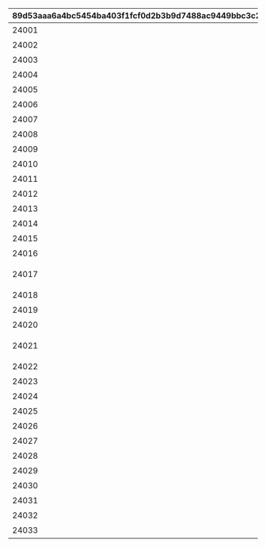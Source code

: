 |89d53aaa6a4bc5454ba403f1fcf0d2b3b9d7488ac9449bbc3c285865a9897107|b26559cae5618454806fb1395f17ef87f411385e78f1979b3213d6fde33f43c7|744d27600f4bf11f13b7f48d58484fa5df326f81067327563dc58370a6232e14|5dfd749ee500bc49ea9e5011bc4215994d510108b993670f8e88d97401699c09|52813913187ff95403269a139f7d240340873902e00c17b564c7931b606125b3|6e90ae30ab41dc31f9874c4997f16a47717f3fd8610e7d7ec6ffc79bb64f1386|bbcac803c9617f72c356e2ab121aae6a2677bad79793b5fc9f64f2583b5fbee0|ad68f8f0e99c658c4600c362ecdeeace6f831c922c0048bf495bbbcaa1f4a0ca|a69bf269cf8a11470fbc173744d0deccae8d33b9e7bdc5660e519f49ce991462|2cebb7e0d83cd201c857dfe43411a1fead30cfa705a53eff65322b9f4c6c3d9f|c288e5de5f9f250b9774ce5f6edb44b468e3d459a8579cd1f2eae504eac6073c|5f25050bf3507046fd13aeb9bcb6339a96c1f11e9c3251d5c0cbdfaa006e34b7|abf29ebad068be1741f987a4085e4216594ef9d3d01410162e9d8d39ebffa3b9|eb3ea4c74a095abd3d9e7b20b070023ca9bc7e89a5de669f915e3a6c677d445a|
| --- | --- | --- | --- | --- | --- | --- | --- | --- | --- | --- | --- | --- | --- |
|24001|24|102301|2|绫音|太好了，噗吉！\n这样就能为哥哥们\n做示范了！|401|2022/7/31 11:00:00|2099/12/31 23:59:59|0|0|0|2|20027|
|24002|24|102301|1|绫音|我们赢了呢！\n只要和噗吉一起，\n无论怎样的球\n都能打出全垒打！|402|2022/7/31 11:00:00|2099/12/31 23:59:59|0|0|2.21|2|20027|
|24003|24|102301|2|绫音|太好了太好了！\n哥哥，你看到了吗？\n我有很努力地在击球哦！|403|2022/7/31 11:00:00|2099/12/31 23:59:59|0|0|0|2|20027|
|24004|24|192201|2|朝日|看来特训出成果了！\n继续练习，\n保持这个状态不断进步吧！|701|2022/7/31 11:00:00|2099/12/31 23:59:59|0|0|1.99|1|20027|
|24005|24|192201|1|朝日|嗯，感觉不错！\n作为队长\n看来是能顺利尽责了呢。|702|2022/7/31 11:00:00|2099/12/31 23:59:59|0|0|2.21|2|20027|
|24006|24|192201|2|朝日|似乎渐渐找到\n比赛的感觉了！\n就这样冲向全国大赛吧！|703|2022/7/31 11:00:00|2099/12/31 23:59:59|0|0|3.33|1|20027|
|24007|24|192301|2|社员3|这种程度太轻松了。\n我们的目标可是\n全国大赛啊。|801|2022/7/31 11:00:00|2099/12/31 23:59:59|0|0|0|2|20027|
|24008|24|192301|1|社员3|我也是\n沙滩棒球选手。\n无论是怎样的球，\n看我全都打到观众席上去。|802|2022/7/31 11:00:00|2099/12/31 23:59:59|0|0|2.68|2|20027|
|24009|24|192301|2|社员3|感觉不错。\n看样子在比赛中也能大展身手了。\n我要好好地大闹一番！|803|2022/7/31 11:00:00|2099/12/31 23:59:59|0|0|0|2|20027|
|24010|24|192501|1||太好了！|501|2022/7/31 11:00:00|2099/12/31 23:59:59|0|0|0|1|20027|
|24011|24|192501|1||我们赢了！|502|2022/7/31 11:00:00|2099/12/31 23:59:59|0|0|0|1|20027|
|24012|24|192501|1||状态不错！|503|2022/7/31 11:00:00|2099/12/31 23:59:59|0|0|0|1|20027|
|24013|24|113501|6|美里|哎呀……难道是\n获胜了？\n说不定是因为一直有在看\n大家的练习呢。|111|2022/7/31 11:00:00|2099/12/31 23:59:59|0|0|5.33|2|20027|
|24014|24|113501|1|美里|因为想要帮到大家，\n老师也很努力哦！\n看上去能顺利投球了呢，\n真是太好了！|112|2022/7/31 11:00:00|2099/12/31 23:59:59|0|0|6.85|2|20027|
|24015|24|113501|1|美里|练习辛苦了！\n老师能帮上忙，\n也很高兴哦♪\n接下来也一起加油吧！|113|2022/7/31 11:00:00|2099/12/31 23:59:59|0|0|3|2|20027|
|24016|24|192401|1|大地|看来练习还不够啊。\n投球一点都\n不认真啊。\n再来一次！|611|2022/7/31 11:00:00|2099/12/31 23:59:59|0|0|6.11|2|20027|
|24017|24|192401|1|大地|哼，这是应有的结果。\n谁都无法打中我的球！\n只要你还想继续，\n那我就奉陪到底！|612|2022/7/31 11:00:00|2099/12/31 23:59:59|0|0|6.75|2|20027|
|24018|24|192401|2|大地|很好！\n就靠着这个气势打遍全国！\n看我用三振封杀所有人！|613|2022/7/31 11:00:00|2099/12/31 23:59:59|0|0|0|2|20027|
|24019|24|113401|2|初音|闪亮☆\n小初音大获全胜！\n为了让大家能更加进步，\n我也要继续努力才行呢！|211|2022/7/31 11:00:00|2099/12/31 23:59:59|0|0|4.52|1|20027|
|24020|24|113401|2|初音|太好了！　是我获胜了！\n啦啦队和投手\n都交给小初音吧！|212|2022/7/31 11:00:00|2099/12/31 23:59:59|0|0|3.89|1|20027|
|24021|24|113401|1|初音|好～就照这个状态\n继续努力……本来是这么想的，\n但用了超能力之后……\n就有点困了……呼啊……|213|2022/7/31 11:00:00|2099/12/31 23:59:59|0|0|13.49|2|20027|
|24022|24|106501|1|嘉夜|真是精彩的比赛！\n我整个人都沸腾了，\n不禁用尽全力投球了。|311|2022/7/31 11:00:00|2099/12/31 23:59:59|0|0|3.17|2|20027|
|24023|24|106501|1|嘉夜|怎么样？\n我的球很滚烫吧！\n不过你们也\n很有骨气呢。|312|2022/7/31 11:00:00|2099/12/31 23:59:59|0|0|4.42|2|20027|
|24024|24|106501|6|嘉夜|怎么，就这种程度啊？\n我投球还没过瘾呢。\n继续决胜负吧！|313|2022/7/31 11:00:00|2099/12/31 23:59:59|0|0|2.89|1|20027|
|24025|24|102301|4|绫音|好可惜，就差一点了！\n下次一定要和噗吉\n一起获得胜利！|421|2022/7/31 11:00:00|2099/12/31 23:59:59|0|0|3.71|3|20027|
|24026|24|192201|2|朝日|真是精彩的比赛呢！\n不过还是不甘心啊……\n我要加倍练习，\n下次一定取得胜利！|721|2022/7/31 11:00:00|2099/12/31 23:59:59|0|0|5.1|1|20027|
|24027|24|192301|1|社员3|啧……还差一步吗。\n下次我一定会赢的，\n给我做好觉悟吧。|821|2022/7/31 11:00:00|2099/12/31 23:59:59|0|0|4.34|3|20027|
|24028|24|192501|1||很精彩的比赛呢。\n下次我们再比吧。|521|2022/7/31 11:00:00|2099/12/31 23:59:59|0|0|0|1|20027|
|24029|24|113501|1|美里|做得非常棒♪\n你这么努力，老师好高兴。\n今后也好好努力，\n冲刺比赛吧～|101|2022/7/31 11:00:00|2099/12/31 23:59:59|-360|0|5.62|2|20027|
|24030|24|113501|1|美里|这是努力的成果！\n这样练习下去，\n一定能取得更好的成绩。\n我很期待哦！|102|2022/7/31 11:00:00|2099/12/31 23:59:59|-360|0|9.58|2|20027|
|24031|24|113501|2|美里|好孩子好孩子♪\n要好好表扬表扬你才行，\n毕竟你这么努力呢。|103|2022/7/31 11:00:00|2099/12/31 23:59:59|-360|0|0|2|20027|
|24032|24|113501|2|美里|离梦想又近了一步呢。\n照这个状态，实现梦想吧。\n目标是全国大赛！|104|2022/7/31 11:00:00|2099/12/31 23:59:59|-360|0|9.13|1|20027|
|24033|24|113501|1|美里|状态绝佳♪\n一定能在比赛中\n大显身手的。\n我很期待哦！|105|2022/7/31 11:00:00|2099/12/31 23:59:59|-360|0|8.27|2|20027|